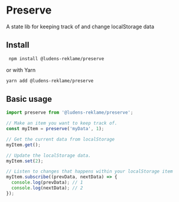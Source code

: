 # Preserve

A state lib for keeping track of and change localStorage data

## Install

```sh
 npm install @ludens-reklame/preserve
```

or with Yarn

```sh
yarn add @ludens-reklame/preserve
```

## Basic usage

```ts
import preserve from '@ludens-reklame/preserve';

// Make an item you want to keep track of.
const myItem = preserve('myData', 1);

// Get the current data from localStorage
myItem.get();

// Update the localStorage data.
myItem.set(2);

// Listen to changes that happens within your localStorage item
myItem.subscribe((prevData, nextData) => {
  console.log(prevData); // 1
  console.log(nextData); // 2
});
```

